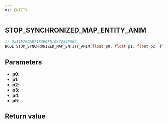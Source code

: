 ```yaml
---
ns: ENTITY
---
```

## STOP_SYNCHRONIZED_MAP_ENTITY_ANIM

```c
// 0x11E79CAB7183B6F5 0x7253D5B2
BOOL STOP_SYNCHRONIZED_MAP_ENTITY_ANIM(float p0, float p1, float p2, float p3, Any p4, float p5);
```


## Parameters
* **p0**: 
* **p1**: 
* **p2**: 
* **p3**: 
* **p4**: 
* **p5**: 

## Return value

